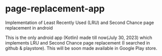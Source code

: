 # page-replacement-app
Implementation of Least Recently Used (LRU) and Second Chance page replacement in android 

This is the only android app (Kotlin) made till now(July 30, 2023) which implements LRU and Second Chance page replacement (I searched in github & playstore).
This will be soon made available in Google Play store.

